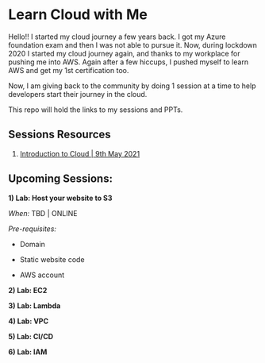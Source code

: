 # Learn Cloud with Me
Hello!! I started my cloud journey a few years back. I got my Azure foundation exam and then I was not able to pursue it. Now, during lockdown 2020 I started my cloud journey again, and thanks to my workplace for pushing me into AWS. Again after a few hiccups, I pushed myself to learn AWS and get my 1st certification too.

Now, I am giving back to the community by doing 1 session at a time to help developers start their journey in the cloud.

This repo will hold the links to my sessions and PPTs.

## Sessions Resources

1) [Introduction to Cloud | 9th May 2021](https://github.com/Neha/learn-cloud/blob/main/CloudComputing-NehaSharma.pdf)


## Upcoming Sessions:

**1) Lab: Host your website to S3**

*When:* TBD | ONLINE

*Pre-requisites:*

- Domain 

- Static website code

- AWS account


**2) Lab: EC2**

**3) Lab: Lambda**

**4) Lab: VPC**

**5) Lab: CI/CD**

**6) Lab: IAM**

